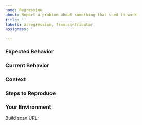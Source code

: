 ```yaml
---
name: Regression
about: Report a problem about something that used to work
title: ''
labels: a:regression, from:contributor
assignees: ''

---
```


<!--- 
Please use our bug report template to report problems with something that has never worked.  
Regressions reports are greatly appreciated during our RC phase and before a final release.
-->

<!--- Provide a brief summary of the issue in the title above -->

### Expected Behavior
<!--- Tell us what should happen -->

### Current Behavior
<!--- Tell us what happens instead of the expected behavior -->

### Context
<!--- Which version did this stop working with? Which version do you know it works? -->
<!--- How has this issue affected you? What are you trying to accomplish? -->
<!--- Providing context helps us come up with a solution that is most useful in the real world -->

### Steps to Reproduce 
<!--- Provide a self-contained example project (as an attached archive or a Github project). -->
<!--- In the rare cases where this is infeasible, we will also accept a detailed set of instructions. -->

### Your Environment
<!--- Include as many relevant details about the environment you experienced the bug in -->
<!--- A build scan https://scans.gradle.com/get-started is ideal -->
Build scan URL:

